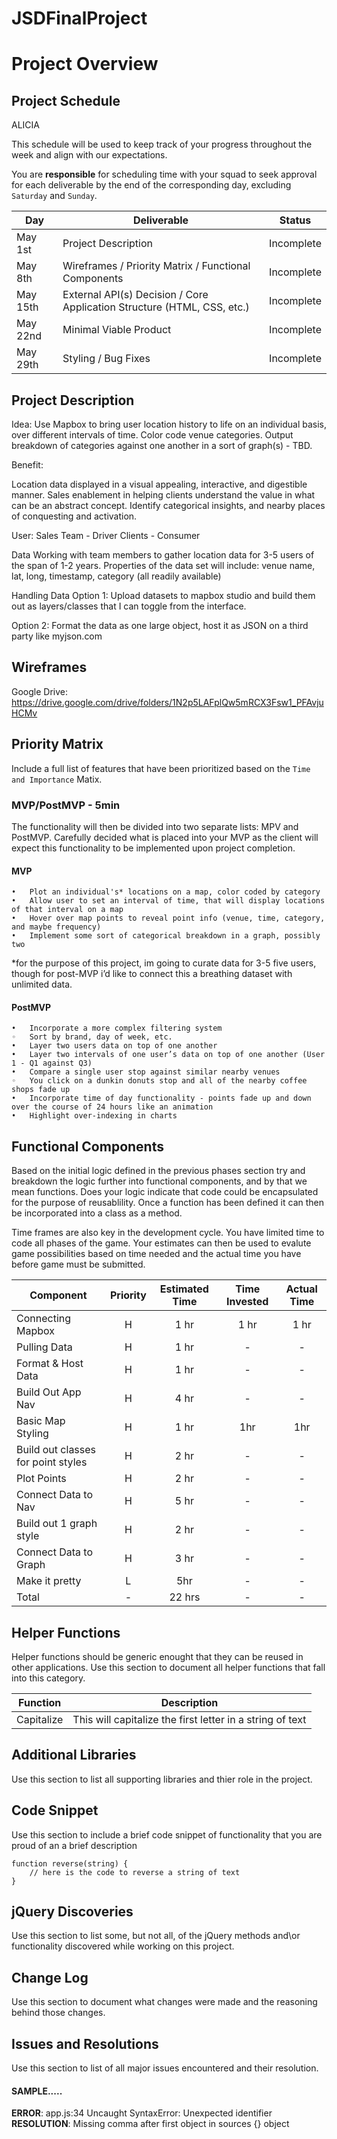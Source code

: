 # JSDFinalProject

# Project Overview

## Project Schedule

ALICIA

This schedule will be used to keep track of your progress throughout the week and align with our expectations.  

You are **responsible** for scheduling time with your squad to seek approval for each deliverable by the end of the corresponding day, excluding `Saturday` and `Sunday`.

|  Day | Deliverable | Status
|---|---| ---|
|May 1st| Project Description | Incomplete
|May 8th| Wireframes / Priority Matrix / Functional Components | Incomplete
|May 15th| External API(s) Decision / Core Application Structure (HTML, CSS, etc.) | Incomplete
|May 22nd| Minimal Viable Product | Incomplete
|May 29th| Styling / Bug Fixes | Incomplete


## Project Description

Idea: 
Use Mapbox to bring user location history to life on an individual basis, over different intervals of time. Color code venue categories. Output breakdown of categories against one another in a sort of graph(s) -  TBD. 

Benefit: 

Location data displayed in a visual appealing, interactive, and digestible manner. 
Sales enablement in helping clients understand the value in what can be an abstract concept. 
Identify categorical insights, and nearby places of conquesting and activation.

User: 
Sales Team - Driver
Clients - Consumer

Data
Working with team members to gather location data for 3-5 users of the span of 1-2 years. Properties of the data set will include: venue name, lat, long, timestamp, category (all readily available) 

Handling Data
Option 1: Upload datasets to mapbox studio and build them out as layers/classes that I can toggle from the interface. 

Option 2: Format the data as one large object, host it as JSON on a third party like myjson.com

## Wireframes
Google Drive: https://drive.google.com/drive/folders/1N2p5LAFplQw5mRCX3Fsw1_PFAvjuHCMv

## Priority Matrix
Include a full list of features that have been prioritized based on the `Time and Importance` Matix.  



### MVP/PostMVP - 5min

The functionality will then be divided into two separate lists: MPV and PostMVP.  Carefully decided what is placed into your MVP as the client will expect this functionality to be implemented upon project completion.  

#### MVP 

	•	Plot an individual's* locations on a map, color coded by category
	•	Allow user to set an interval of time, that will display locations of that interval on a map
	•	Hover over map points to reveal point info (venue, time, category, and maybe frequency) 
	•	Implement some sort of categorical breakdown in a graph, possibly two 
	
*for the purpose of this project, im going to curate data for 3-5 five users, though for post-MVP i’d like to connect this a breathing dataset with unlimited data. 

#### PostMVP 

	•	Incorporate a more complex filtering system 
	◦	Sort by brand, day of week, etc. 
	•	Layer two users data on top of one another
	•	Layer two intervals of one user’s data on top of one another (User 1 - Q1 against Q3)
	•	Compare a single user stop against similar nearby venues
	◦	You click on a dunkin donuts stop and all of the nearby coffee shops fade up
	•	Incorporate time of day functionality - points fade up and down over the course of 24 hours like an animation
	•	Highlight over-indexing in charts

## Functional Components

Based on the initial logic defined in the previous  phases section try and breakdown the logic further into functional components, and by that we mean functions.  Does your logic indicate that code could be encapsulated for the purpose of reusablility.  Once a function has been defined it can then be incorporated into a class as a method. 

Time frames are also key in the development cycle.  You have limited time to code all phases of the game.  Your estimates can then be used to evalute game possibilities based on time needed and the actual time you have before game must be submitted. 

| Component | Priority | Estimated Time | Time Invested | Actual Time |
| --- | :---: |  :---: | :---: | :---: |
| Connecting Mapbox | H | 1 hr | 1 hr | 1 hr |
| Pulling Data | H | 1 hr | - | - |
| Format & Host Data | H | 1 hr | - | - |
| Build Out App Nav | H | 4 hr | - | - |
| Basic Map Styling  | H | 1 hr | 1hr | 1hr |
| Build out classes for point styles | H | 2 hr | - | - |
| Plot Points | H | 2 hr | - | - |
| Connect Data to Nav | H | 5 hr | - | - |
| Build out 1 graph style | H | 2 hr | - | - |
| Connect Data to Graph | H | 3 hr | - | - |
| Make it pretty | L | 5hr | - | - |
| Total | - | 22 hrs| - | - |

## Helper Functions
Helper functions should be generic enought that they can be reused in other applications. Use this section to document all helper functions that fall into this category.

| Function | Description | 
| --- | :---: |  
| Capitalize | This will capitalize the first letter in a string of text | 

## Additional Libraries
 Use this section to list all supporting libraries and thier role in the project. 

## Code Snippet

Use this section to include a brief code snippet of functionality that you are proud of an a brief description  

```
function reverse(string) {
	// here is the code to reverse a string of text
}
```

## jQuery Discoveries
 Use this section to list some, but not all, of the jQuery methods and\or functionality discovered while working on this project.

## Change Log
 Use this section to document what changes were made and the reasoning behind those changes.  

## Issues and Resolutions
 Use this section to list of all major issues encountered and their resolution.

#### SAMPLE.....
**ERROR**: app.js:34 Uncaught SyntaxError: Unexpected identifier                                
**RESOLUTION**: Missing comma after first object in sources {} object